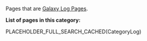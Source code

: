 Pages that are [Galaxy Log Pages](../Community/Logs).

**List of pages in this category:**

PLACEHOLDER_FULL_SEARCH_CACHED(CategoryLog)

